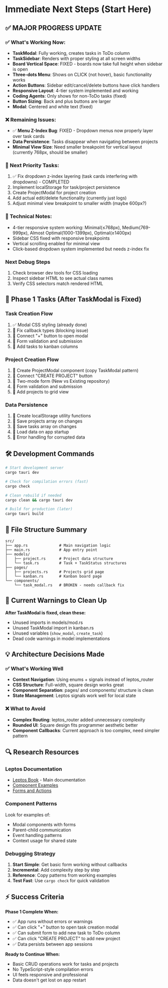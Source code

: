 # Immediate Next Steps (Start Here)

## ✅ MAJOR PROGRESS UPDATE

### ✅ What's Working Now:
- **TaskModal**: Fully working, creates tasks in ToDo column
- **TaskSidebar**: Renders with proper styling at all screen widths
- **Board Vertical Space**: FIXED - boards now take full height when sidebar is open
- **Three-dots Menu**: Shows on CLICK (not hover), basic functionality works
- **Action Buttons**: Sidebar edit/cancel/delete buttons have click handlers
- **Responsive Layout**: 4-tier system implemented and working
- **Coding Agents**: Only shows for non-ToDo tasks (fixed)
- **Button Sizing**: Back and plus buttons are larger
- **Modal**: Centered and white text (fixed)

### ❌ Remaining Issues:
- ✅ **Menu Z-Index Bug**: FIXED - Dropdown menus now properly layer over task cards
- **Data Persistence**: Tasks disappear when navigating between projects
- **Minimal View Size**: Need smaller breakpoint for vertical layout (currently 768px, should be smaller)

### 🎯 Next Priority Tasks:
1. ✅ Fix dropdown z-index layering (task cards interfering with dropdowns) - COMPLETED
2. Implement localStorage for task/project persistence
3. Create ProjectModal for project creation  
4. Add actual edit/delete functionality (currently just logs)
5. Adjust minimal view breakpoint to smaller width (maybe 600px?)

### 🔧 Technical Notes:
- 4-tier responsive system working: Minimal(≤768px), Medium(769-999px), Almost Optimal(1000-1399px), Optimal(≥1400px)
- Sidebar CSS fixed with responsive breakpoints
- Vertical scrolling enabled for minimal view
- Click-based dropdown system implemented but needs z-index fix

### Next Debug Steps
1. Check browser dev tools for CSS loading
2. Inspect sidebar HTML to see actual class names
3. Verify CSS selectors match rendered HTML

## 🎯 Phase 1 Tasks (After TaskModal is Fixed)

### Task Creation Flow
1. ✅ Modal CSS styling (already done)
2. 🔲 Fix callback types (blocking issue)
3. 🔲 Connect "+" button to open modal
4. 🔲 Form validation and submission
5. 🔲 Add tasks to kanban columns

### Project Creation Flow
1. 🔲 Create ProjectModal component (copy TaskModal pattern)
2. 🔲 Connect "CREATE PROJECT" button
3. 🔲 Two-mode form (New vs Existing repository)
4. 🔲 Form validation and submission
5. 🔲 Add projects to grid view

### Data Persistence
1. 🔲 Create localStorage utility functions
2. 🔲 Save projects array on changes
3. 🔲 Save tasks array on changes
4. 🔲 Load data on app startup
5. 🔲 Error handling for corrupted data

## 🛠️ Development Commands

```bash
# Start development server
cargo tauri dev

# Check for compilation errors (fast)
cargo check

# Clean rebuild if needed
cargo clean && cargo tauri dev

# Build for production (later)
cargo tauri build
```

## 📁 File Structure Summary

```
src/
├── app.rs              # Main navigation logic
├── main.rs             # App entry point
├── models/
│   ├── project.rs      # Project data structure
│   └── task.rs         # Task + TaskStatus structures
├── pages/
│   ├── projects.rs     # Projects grid page
│   └── kanban.rs       # Kanban board page
└── components/
    └── task_modal.rs   # BROKEN - needs callback fix
```

## 🐛 Current Warnings to Clean Up

**After TaskModal is fixed, clean these:**
- Unused imports in models/mod.rs
- Unused TaskModal import in kanban.rs
- Unused variables (`show_modal`, `create_task`)
- Dead code warnings in model implementations

## 💡 Architecture Decisions Made

### ✅ What's Working Well
- **Context Navigation**: Using enums + signals instead of leptos_router
- **CSS Structure**: Full-width, square design works great
- **Component Separation**: pages/ and components/ structure is clean
- **State Management**: Leptos signals work well for local state

### ❌ What to Avoid
- **Complex Routing**: leptos_router added unnecessary complexity
- **Rounded UI**: Square design fits programmer aesthetic better
- **Component Callbacks**: Current approach is too complex, need simpler pattern

## 🔍 Research Resources

### Leptos Documentation
- [Leptos Book](https://leptos-rs.github.io/leptos/) - Main documentation
- [Component Examples](https://github.com/leptos-rs/leptos/tree/main/examples)
- [Forms and Actions](https://leptos-rs.github.io/leptos/view/08_forms.html)

### Component Patterns
Look for examples of:
- Modal components with forms
- Parent-child communication
- Event handling patterns
- Context usage for shared state

### Debugging Strategy
1. **Start Simple**: Get basic form working without callbacks
2. **Incremental**: Add complexity step by step
3. **Reference**: Copy patterns from working examples
4. **Test Fast**: Use `cargo check` for quick validation

## ⚡ Success Criteria

**Phase 1 Complete When:**
- ✅ App runs without errors or warnings
- ✅ Can click "+" button to open task creation modal
- ✅ Can submit form to add new task to ToDo column
- ✅ Can click "CREATE PROJECT" to add new project
- ✅ Data persists between app sessions

**Ready to Continue When:**
- Basic CRUD operations work for tasks and projects
- No TypeScript-style compilation errors
- UI feels responsive and professional
- Data doesn't get lost on app restart
